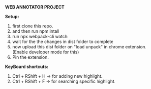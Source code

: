 **WEB ANNOTATOR PROJECT**

**Setup:**

1. first clone this repo.
2. and then run npm intall
3. run npx webpack-cli watch
4. wait for the the changes in dist folder to complete
5. now upload this dist folder on "load unpack" in chrome extension. (Enable developer mode for this)
6. Pin the extension.

**KeyBoard shortcuts:**

1. Ctrl + RShift + H -> for adding new highlight.
2. Ctrl + RShift + F -> for searching specific highlight.
